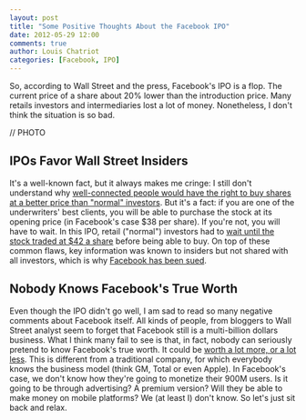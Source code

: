 ```yaml
---
layout: post
title: "Some Positive Thoughts About the Facebook IPO"
date: 2012-05-29 12:00
comments: true
author: Louis Chatriot
categories: [Facebook, IPO]
---
```



So, according to Wall Street and the press, Facebook's IPO is a flop.
The current price of a share about 20% lower than the introduction price. 
Many retails investors and intermediaries lost a lot of money.
Nonetheless, I don't think the situation is so bad.


// PHOTO


## IPOs Favor Wall Street Insiders
It's a well-known fact, but it always makes me cringe: I still don't
understand why [well-connected people would have the right to buy shares
at a better price than "normal" investors](http://www.huffingtonpost.com/daniel-dicker/facebook-retail-investors_b_1549602.html). 
But it's a fact: if you are one of the underwriters' best clients, you
will be able to purchase the stock at its opening price (in Facebook's
case $38 per share). If you're not, you will have to wait. In this IPO,
retail ("normal") investors had to [wait until the stock traded at $42 a
share](http://www.cnbc.com/id/47043815//) before being able to buy. On
top of these common flaws, key information was known to insiders but not
shared with all investors, which is why [Facebook has been sued](http://news.cnet.com/8301-1023_3-57439918-93/facebook-zuckerberg-sued-over-ipo/). 


## Nobody Knows Facebook's True Worth
Even though the IPO didn't go well, I am sad to read so many negative
comments about Facebook itself. All kinds of people, from bloggers to
Wall Street analyst seem to forget that Facebook still is a
multi-billion dollars business. What I think many fail to see is that,
in fact, nobody can seriously pretend to know Facebook's true worth. It
could be [worth a lot more, or a lot less](http://cdixon.org/2012/05/15/facebooks-business-model/). 
This is different from a traditional company, for which everybody knows
the business model (think GM, Total or even Apple). In Facebook's case,
we don't know how they're going to monetize their 900M users. Is it
going to be through advertising? A premium version? Will they be able to
make money on mobile platforms? We (at least I) don't know. So let's
just sit back and relax.

